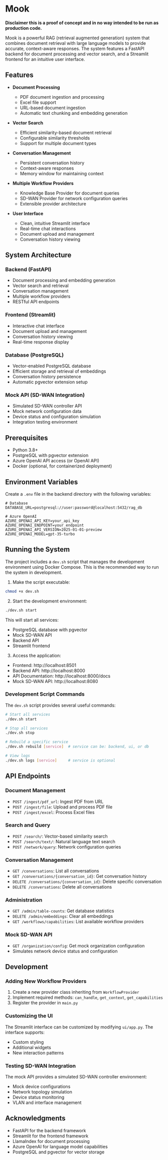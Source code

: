 # Mook

**Disclaimer this is a proof of concept and in no way intended to be run as production code.** 

Mook is a powerful RAG (retrieval augmented generation) system that combines document retrieval with large language models to provide accurate, context-aware responses. The system features a FastAPI backend for document processing and vector search, and a Streamlit frontend for an intuitive user interface.

## Features

- **Document Processing**
  - PDF document ingestion and processing
  - Excel file support
  - URL-based document ingestion
  - Automatic text chunking and embedding generation

- **Vector Search**
  - Efficient similarity-based document retrieval
  - Configurable similarity thresholds
  - Support for multiple document types

- **Conversation Management**
  - Persistent conversation history
  - Context-aware responses
  - Memory window for maintaining context

- **Multiple Workflow Providers**
  - Knowledge Base Provider for document queries
  - SD-WAN Provider for network configuration queries
  - Extensible provider architecture

- **User Interface**
  - Clean, intuitive Streamlit interface
  - Real-time chat interactions
  - Document upload and management
  - Conversation history viewing

## System Architecture

### Backend (FastAPI)
- Document processing and embedding generation
- Vector search and retrieval
- Conversation management
- Multiple workflow providers
- RESTful API endpoints

### Frontend (Streamlit)
- Interactive chat interface
- Document upload and management
- Conversation history viewing
- Real-time response display

### Database (PostgreSQL)
- Vector-enabled PostgreSQL database
- Efficient storage and retrieval of embeddings
- Conversation history persistence
- Automatic pgvector extension setup

### Mock API (SD-WAN Integration)
- Simulated SD-WAN controller API
- Mock network configuration data
- Device status and configuration simulation
- Integration testing environment

## Prerequisites

- Python 3.8+
- PostgreSQL with pgvector extension
- Azure OpenAI API access (or OpenAI API)
- Docker (optional, for containerized deployment)

## Environment Variables

Create a `.env` file in the backend directory with the following variables:

```env
# Database
DATABASE_URL=postgresql://user:password@localhost:5432/rag_db

# Azure OpenAI
AZURE_OPENAI_API_KEY=your_api_key
AZURE_OPENAI_ENDPOINT=your_endpoint
AZURE_OPENAI_API_VERSION=2025-01-01-preview
AZURE_OPENAI_MODEL=gpt-35-turbo
```

## Running the System

The project includes a `dev.sh` script that manages the development environment using Docker Compose. This is the recommended way to run the system in development.

1. Make the script executable:
```bash
chmod +x dev.sh
```

2. Start the development environment:
```bash
./dev.sh start
```

This will start all services:
- PostgreSQL database with pgvector
- Mock SD-WAN API
- Backend API
- Streamlit frontend

3. Access the application:
- Frontend: http://localhost:8501
- Backend API: http://localhost:8000
- API Documentation: http://localhost:8000/docs
- Mock SD-WAN API: http://localhost:8080

### Development Script Commands

The `dev.sh` script provides several useful commands:

```bash
# Start all services
./dev.sh start

# Stop all services
./dev.sh stop

# Rebuild a specific service
./dev.sh rebuild [service]  # service can be: backend, ui, or db

# View logs
./dev.sh logs [service]     # service is optional
```

## API Endpoints

### Document Management
- `POST /ingest/pdf_url`: Ingest PDF from URL
- `POST /ingest/file`: Upload and process PDF file
- `POST /ingest/excel`: Process Excel files

### Search and Query
- `POST /search/`: Vector-based similarity search
- `POST /search/text/`: Natural language text search
- `POST /network/query`: Network configuration queries

### Conversation Management
- `GET /conversations`: List all conversations
- `GET /conversations/{conversation_id}`: Get conversation history
- `DELETE /conversations/{conversation_id}`: Delete specific conversation
- `DELETE /conversations`: Delete all conversations

### Administration
- `GET /admin/table-counts`: Get database statistics
- `DELETE /admin/embeddings`: Clear all embeddings
- `GET /workflows/capabilities`: List available workflow providers

### Mock SD-WAN API
- `GET /organization/config`: Get mock organization configuration
- Simulates network device status and configuration

## Development

### Adding New Workflow Providers
1. Create a new provider class inheriting from `WorkflowProvider`
2. Implement required methods: `can_handle`, `get_context`, `get_capabilities`
3. Register the provider in `main.py`

### Customizing the UI
The Streamlit interface can be customized by modifying `ui/app.py`. The interface supports:
- Custom styling
- Additional widgets
- New interaction patterns

### Testing SD-WAN Integration
The mock API provides a simulated SD-WAN controller environment:
- Mock device configurations
- Network topology simulation
- Device status monitoring
- VLAN and interface management

## Acknowledgments

- FastAPI for the backend framework
- Streamlit for the frontend framework
- LlamaIndex for document processing
- Azure OpenAI for language model capabilities
- PostgreSQL and pgvector for vector storage 